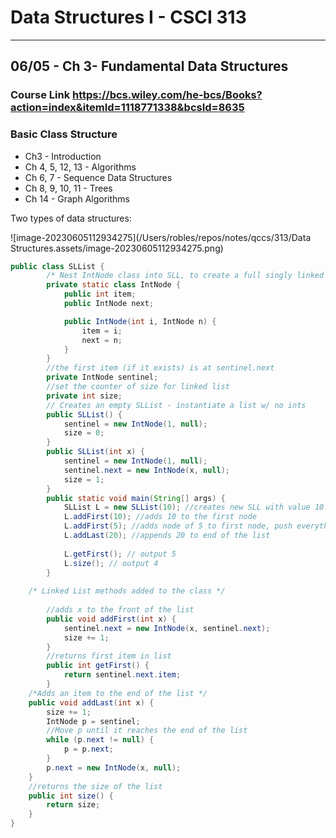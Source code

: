 # Data Structures I - CSCI 313

---



## 06/05 - Ch 3- Fundamental Data Structures

### Course Link https://bcs.wiley.com/he-bcs/Books?action=index&itemId=1118771338&bcsId=8635

### Basic Class Structure

* Ch3 - Introduction
* Ch 4, 5, 12, 13 - Algorithms
* Ch 6, 7 - Sequence Data Structures
* Ch 8, 9, 10, 11 - Trees
* Ch 14 - Graph Algorithms

Two types of data structures:

![image-20230605112934275](/Users/robles/repos/notes/qccs/313/Data Structures.assets/image-20230605112934275.png)

```java
public class SLList {
        /* Nest IntNode class into SLL, to create a full singly linked list */
        private static class IntNode {
            public int item;
            public IntNode next;

            public IntNode(int i, IntNode n) {
                item = i;
                next = n;
            }
        }
        //the first item (if it exists) is at sentinel.next
        private IntNode sentinel;
        //set the counter of size for linked list
        private int size;
        // Creates an empty SLList - instantiate a list w/ no ints
        public SLList() {
            sentinel = new IntNode(1, null);
            size = 0;
        }
        public SLList(int x) {
            sentinel = new IntNode(1, null);
            sentinel.next = new IntNode(x, null);
            size = 1;
        }
        public static void main(String[] args) {
            SLList L = new SLList(10); //creates new SLL with value 10 as first
            L.addFirst(10); //adds 10 to the first node
            L.addFirst(5); //adds node of 5 to first node, push everything back
            L.addLast(20); //appends 20 to end of the list
            
      		L.getFirst(); // output 5
     		L.size(); // output 4   
        }
    
    /* Linked List methods added to the class */
    
        //adds x to the front of the list
        public void addFirst(int x) {
            sentinel.next = new IntNode(x, sentinel.next);
            size += 1;
        }
        //returns first item in list
        public int getFirst() {
            return sentinel.next.item;
        }
    /*Adds an item to the end of the list */
    public void addLast(int x) {
        size += 1;
        IntNode p = sentinel;
        //Move p until it reaches the end of the list
        while (p.next != null) {
            p = p.next;
        }
        p.next = new IntNode(x, null);
    }
    //returns the size of the list
    public int size() {
        return size;
    }
}

```

